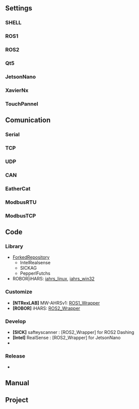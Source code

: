 ## Settings
### SHELL
### ROS1
### ROS2
### Qt5
### JetsonNano
### XavierNx
### TouchPannel
## Comunication
### Serial
### TCP
### UDP
### CAN
### EatherCat
### ModbusRTU
### ModbusTCP
## Code
### Library
* [ForkedRepository](https://github.com/WannaSleep3254/ForkedRepository)
  * IntelRealsense
  * SICKAG
  * PepperlFutchs
* ROBOR|iHARS: [iahrs_linux](https://github.com/page365/iahrs_linux), [iahrs_win32](https://github.com/page365/iahrs_win32)
### Customize
* **[NTRexLAB]** MW-AHRSv1: [ROS1_Wrapper](https://github.com/WannaSleep3254/MW-AHRSv1_ros)
* **[ROBOR]** iHARS: [ROS2_Wrapper](https://github.com/WannaSleep3254/iAHRS_ros2)

### Develop
* **[SICK]** safteyscanner : [ROS2_Wrapper] for ROS2 Dashing
* **[Intel]** RealSense : [ROS2_Wrapper] for JetsonNano
* 
### Release
*

## Manual


## Project
